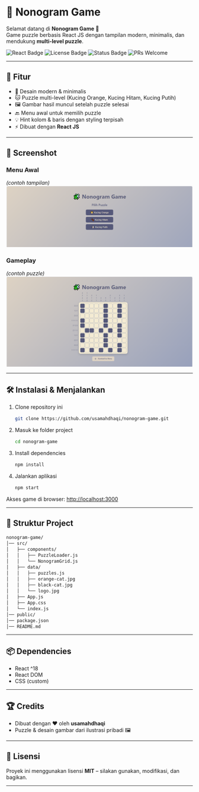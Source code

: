 # 🧩 Nonogram Game

Selamat datang di **Nonogram Game** 🎉  
Game puzzle berbasis React JS dengan tampilan modern, minimalis, dan mendukung **multi-level puzzle**.


![React Badge](https://img.shields.io/badge/React-18-blue?logo=react) 
![License Badge](https://img.shields.io/badge/License-MIT-green)
![Status Badge](https://img.shields.io/badge/Status-Active-success)
![PRs Welcome](https://img.shields.io/badge/PRs-welcome-brightgreen)

---

## 🚀 Fitur
- 🎨 Desain modern & minimalis
- 🐱 Puzzle multi-level (Kucing Orange, Kucing Hitam, Kucing Putih)
- 🖼️ Gambar hasil muncul setelah puzzle selesai
- 🔙 Menu awal untuk memilih puzzle
- 💡 Hint kolom & baris dengan styling terpisah
- ⚡ Dibuat dengan **React JS**

---

## 📸 Screenshot

### Menu Awal
_(contoh tampilan)_  
![Menu Screenshot](./public/screenshots/screenshot-nonogram-game-menu.PNG)

### Gameplay
_(contoh puzzle)_  
![Puzzle Screenshot](./public/screenshots/screenshot-nonogram-game-puzzle.PNG)

---

## 🛠️ Instalasi & Menjalankan
1. Clone repository ini  
   ```bash
   git clone https://github.com/usamahdhaqi/nonogram-game.git
   ```

2. Masuk ke folder project  
   ```bash
   cd nonogram-game
   ```

3. Install dependencies  
   ```bash
   npm install
   ```

4. Jalankan aplikasi  
   ```bash
   npm start
   ```

Akses game di browser: [http://localhost:3000](http://localhost:3000)

---

## 🧱 Struktur Project
```
nonogram-game/
│── src/
│   ├── components/
│   │   ├── PuzzleLoader.js
│   │   └── NonogramGrid.js
│   ├── data/
│   │   ├── puzzles.js
│   │   ├── orange-cat.jpg
│   │   ├── black-cat.jpg
│   │   └── logo.jpg
│   ├── App.js
│   ├── App.css
│   └── index.js
│── public/
│── package.json
│── README.md
```

---

## 📦 Dependencies
- React ^18
- React DOM
- CSS (custom)

---

## 🏆 Credits
- Dibuat dengan ❤️ oleh **usamahdhaqi**  
- Puzzle & desain gambar dari ilustrasi pribadi 🖼️

---

## 📝 Lisensi
Proyek ini menggunakan lisensi **MIT** – silakan gunakan, modifikasi, dan bagikan.

---


